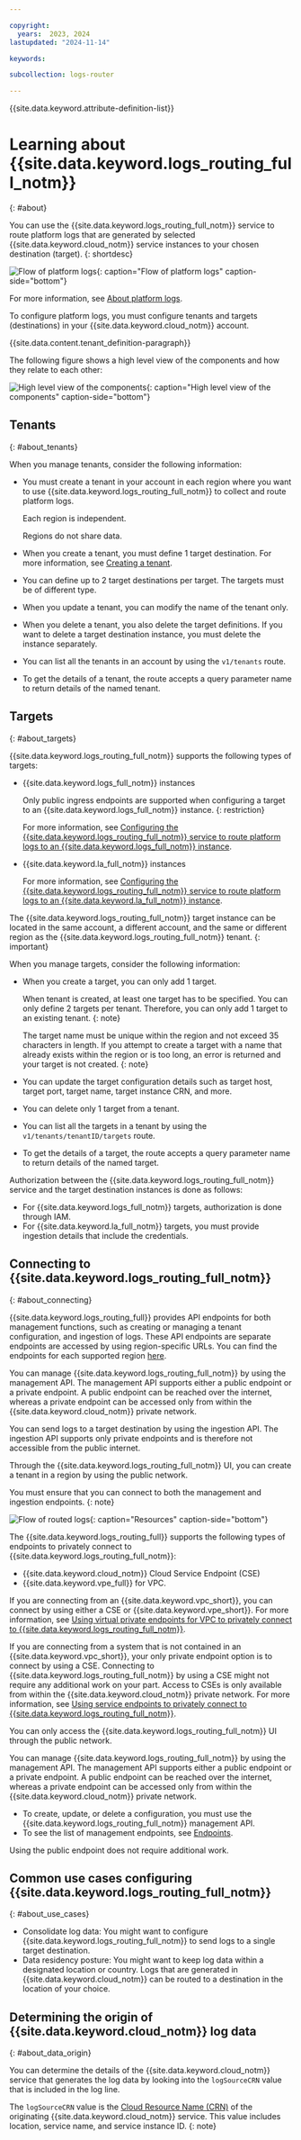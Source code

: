 ```yaml
---

copyright:
  years:  2023, 2024
lastupdated: "2024-11-14"

keywords:

subcollection: logs-router

---
```


{{site.data.keyword.attribute-definition-list}}

# Learning about {{site.data.keyword.logs_routing_full_notm}}
{: #about}

You can use the {{site.data.keyword.logs_routing_full_notm}} service to route platform logs that are generated by selected {{site.data.keyword.cloud_notm}} service instances to your chosen destination (target).
{: shortdesc}

![Flow of platform logs](/images/cloud-logs-platform-logs.png "Flow of platform logs"){: caption="Flow of platform logs" caption-side="bottom"}

For more information, see [About platform logs](/docs/logs-router?topic=logs-router-about-platform-logs).


To configure platform logs, you must configure tenants and targets (destinations) in your {{site.data.keyword.cloud_notm}} account.

{{site.data.content.tenant_definition-paragraph}}


The following figure shows a high level view of the components and how they relate to each other:

![High level view of the components](/images/components-ov.png "High level view of the components"){: caption="High level view of the components" caption-side="bottom"}



## Tenants
{: #about_tenants}


When you manage tenants, consider the following information:

- You must create a tenant in your account in each region where you want to use {{site.data.keyword.logs_routing_full_notm}} to collect and route platform logs.

    Each region is independent.

    Regions do not share data.

- When you create a tenant, you must define 1 target destination. For more information, see [Creating a tenant](/docs/logs-router?topic=logs-router-tenant-create).
- You can define up to 2 target destinations per target. The targets must be of different type.
- When you update a tenant, you can modify the name of the tenant only.
- When you delete a tenant, you also delete the target definitions. If you want to delete a target destination instance, you must delete the instance separately.
- You can list all the tenants in an account by using the `v1/tenants` route.
- To get the details of a tenant, the route accepts a query parameter name to return details of the named tenant.

## Targets
{: #about_targets}

{{site.data.keyword.logs_routing_full_notm}} supports the following types of targets:
- {{site.data.keyword.logs_full_notm}} instances

    Only public ingress endpoints are supported when configuring a target to an {{site.data.keyword.logs_full_notm}} instance.
    {: restriction}

    For more information, see [Configuring the {{site.data.keyword.logs_routing_full_notm}} service to route platform logs to an {{site.data.keyword.logs_full_notm}} instance](/docs/logs-router?topic=logs-router-target-cloud-logs).

- {{site.data.keyword.la_full_notm}} instances

    For more information, see [Configuring the {{site.data.keyword.logs_routing_full_notm}} service to route platform logs to an {{site.data.keyword.la_full_notm}} instance](/logs-router?topic=logs-router-onboard-log-analysis-tenant).

The {{site.data.keyword.logs_routing_full_notm}} target instance can be located in the same account, a different account, and the same or different region as the {{site.data.keyword.logs_routing_full_notm}} tenant.
{: important}

When you manage targets, consider the following information:

- When you create a target, you can only add 1 target.

    When tenant is created, at least one target has to be specified. You can only define 2 targets per tenant. Therefore, you can only add 1 target to an existing tenant. {: note}

    The target name must be unique within the region and not exceed 35 characters in length. If you attempt to create a target with a name that already exists within the region or is too long, an error is returned and your target is not created.
    {: note}

- You can update the target configuration details such as target host, target port, target name, target instance CRN, and more.

- You can delete only 1 target from a tenant.

- You can list all the targets in a tenant by using the `v1/tenants/tenantID/targets` route.

- To get the details of a target, the route accepts a query parameter name to return details of the named target.



Authorization between the {{site.data.keyword.logs_routing_full_notm}} service and the target destination instances is done as follows:
- For {{site.data.keyword.logs_full_notm}} targets, authorization is done through IAM.
- For {{site.data.keyword.la_full_notm}} targets, you must provide ingestion details that include the credentials.


## Connecting to {{site.data.keyword.logs_routing_full_notm}}
{: #about_connecting}

{{site.data.keyword.logs_routing_full}} provides API endpoints for both  management functions, such as creating or managing a tenant configuration, and ingestion of logs. These API endpoints are separate endpoints are accessed by using region-specific URLs. You can find the endpoints for each supported region [here](/docs/logs-router?topic=logs-router-endpoints).

You can manage {{site.data.keyword.logs_routing_full_notm}} by using the management API. The management API supports either a public endpoint or a private endpoint. A public endpoint can be reached over the internet, whereas a private endpoint can be accessed only from within the {{site.data.keyword.cloud_notm}} private network.


You can send logs to a target destination by using the ingestion API. The ingestion API supports only private endpoints and is therefore not accessible from the public internet.


Through the {{site.data.keyword.logs_routing_full_notm}} UI, you can create a tenant in a region by using the public network.


You must ensure that you can connect to both the management and ingestion  endpoints.
{: note}


![Flow of routed logs](/images/Logs-Router-04--1.svg "Resources"){: caption="Resources" caption-side="bottom"}


The {{site.data.keyword.logs_routing_full}} supports the following types of endpoints to privately connect to {{site.data.keyword.logs_routing_full_notm}}:
- {{site.data.keyword.cloud_notm}} Cloud Service Endpoint (CSE)
- {{site.data.keyword.vpe_full}} for VPC.

If you are connecting from an {{site.data.keyword.vpc_short}}, you can connect by using either a CSE or {{site.data.keyword.vpe_short}}. For more information, see [Using virtual private endpoints for VPC to privately connect to {{site.data.keyword.logs_routing_full_notm}}](/docs/logs-router?topic=logs-router-vpe-connection&interface=api).

If you are connecting from a system that is not contained in an {{site.data.keyword.vpc_short}}, your only private endpoint option is to connect by using a CSE. Connecting to {{site.data.keyword.logs_routing_full_notm}} by using a CSE might not require any additional work on your part. Access to CSEs is only available from within the {{site.data.keyword.cloud_notm}} private network. For more information, see [Using service endpoints to privately connect to {{site.data.keyword.logs_routing_full_notm}}](/docs/logs-router?topic=logs-router-service-endpoints).

You can only access the {{site.data.keyword.logs_routing_full_notm}} UI through the public network.


You can manage {{site.data.keyword.logs_routing_full_notm}} by using the management API. The management API supports either a public endpoint or a private endpoint. A public endpoint can be reached over the internet, whereas a private endpoint can be accessed only from within the {{site.data.keyword.cloud_notm}} private network.

- To create, update, or delete a configuration, you must use the {{site.data.keyword.logs_routing_full_notm}} management API.
- To see the list of management endpoints, see [Endpoints](/docs/logs-router?topic=logs-router-endpoints).

Using the public endpoint does not require additional work.


## Common use cases configuring {{site.data.keyword.logs_routing_full_notm}}
{: #about_use_cases}

- Consolidate log data: You might want to configure {{site.data.keyword.logs_routing_full_notm}} to send logs to a single target destination.
- Data residency posture: You might want to keep log data within a designated location or country. Logs that are generated in {{site.data.keyword.cloud_notm}} can be routed to a destination in the location of your choice.



## Determining the origin of {{site.data.keyword.cloud_notm}} log data
{: #about_data_origin}

You can determine the details of the {{site.data.keyword.cloud_notm}} service that generates the log data by looking into the `logSourceCRN` value that is included in the log line.

The `logSourceCRN` value is the [Cloud Resource Name (CRN)](/docs/account?topic=account-crn) of the originating {{site.data.keyword.cloud_notm}} service. This value includes location, service name, and service instance ID.
{: note}
